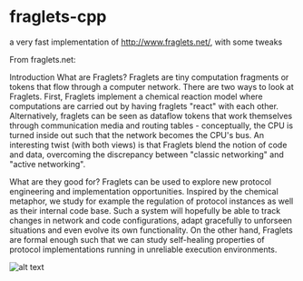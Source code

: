 # fraglets-cpp
a very fast implementation of http://www.fraglets.net/, with some tweaks



From fraglets.net:


Introduction
What are Fraglets?
Fraglets are tiny computation fragments or tokens that flow through a computer network. There are two ways to look at Fraglets. First, Fraglets implement a chemical reaction model where computations are carried out by having fraglets "react" with each other. Alternatively, fraglets can be seen as dataflow tokens that work themselves through communication media and routing tables - conceptually, the CPU is turned inside out such that the network becomes the CPU's bus. An interesting twist (with both views) is that Fraglets blend the notion of code and data, overcoming the discrepancy between "classic networking" and "active networking".

What are they good for?
Fraglets can be used to explore new protocol engineering and implementation opportunities. Inspired by the chemical metaphor, we study for example the regulation of protocol instances as well as their internal code base. Such a system will hopefully be able to track changes in network and code configurations, adapt gracefully to unforseen situations and even evolve its own functionality. On the other hand, Fraglets are formal enough such that we can study self-healing properties of protocol implementations running in unreliable execution environments.


![alt text](https://github.com/koltafrickenfer/fraglets-cpp/blob/master/sort.png)
